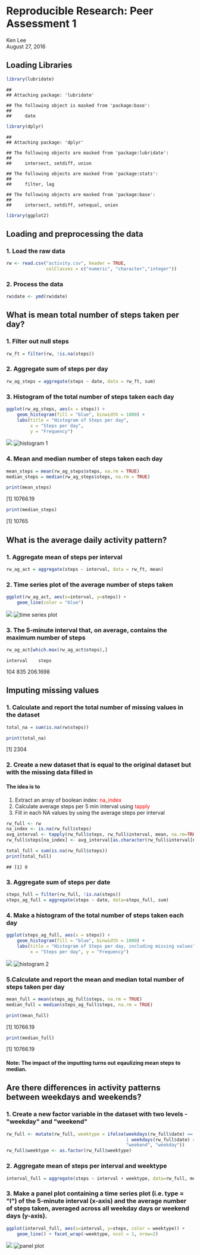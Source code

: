 # Reproducible Research: Peer Assessment 1
Ken Lee  
August 27, 2016  

## Loading Libraries

```r
library(lubridate)
```

```
## 
## Attaching package: 'lubridate'
```

```
## The following object is masked from 'package:base':
## 
##     date
```

```r
library(dplyr)
```

```
## 
## Attaching package: 'dplyr'
```

```
## The following objects are masked from 'package:lubridate':
## 
##     intersect, setdiff, union
```

```
## The following objects are masked from 'package:stats':
## 
##     filter, lag
```

```
## The following objects are masked from 'package:base':
## 
##     intersect, setdiff, setequal, union
```

```r
library(ggplot2)
```

## Loading and preprocessing the data
### 1. Load the raw data

```r
rw <- read.csv("activity.csv", header = TRUE, 
               colClasses = c("numeric", "character","integer"))
```
### 2. Process the data

```r
rw$date <- ymd(rw$date)
```

## What is mean total number of steps taken per day?
### 1. Filter out null steps

```r
rw_ft = filter(rw, !is.na(steps))
```
### 2. Aggregate sum of steps per day

```r
rw_ag_steps = aggregate(steps ~ date, data = rw_ft, sum)
```
### 3. Histogram of the total number of steps taken each day

```r
ggplot(rw_ag_steps, aes(x = steps)) +
    geom_histogram(fill = "blue", binwidth = 1000) +
    labs(title = "Histogram of Steps per day", 
         x = "Steps per day", 
         y = "Frequency")
```

![](PA1_template_files/figure-html/unnamed-chunk-6-1.png)<!-- -->
![histogram 1](instructions_fig/unnamed-chunk-6-1.png) 

### 4. Mean and median number of steps taken each day

```r
mean_steps = mean(rw_ag_steps$steps, na.rm = TRUE)
median_steps = median(rw_ag_steps$steps, na.rm = TRUE)

print(mean_steps)
```

[1] 10766.19

```r
print(median_steps)
```

[1] 10765

## What is the average daily activity pattern?
### 1. Aggregate mean of steps per interval

```r
rw_ag_act = aggregate(steps ~ interval, data = rw_ft, mean)
```

### 2. Time series plot of the average number of steps taken

```r
ggplot(rw_ag_act, aes(x=interval, y=steps)) +
    geom_line(color = "blue")
```

![](PA1_template_files/figure-html/unnamed-chunk-9-1.png)<!-- -->
![time series plot](instructions_fig/unnamed-chunk-9-1.png)     

### 3. The 5-minute interval that, on average, contains the maximum number of steps

```r
rw_ag_act[which.max(rw_ag_act$steps),]
```

    interval    steps
104      835 206.1698

## Imputing missing values
### 1. Calculate and report the total number of missing values in the dataset 

```r
total_na = sum(is.na(rw$steps))

print(total_na)
```

[1] 2304

### 2. Create a new dataset that is equal to the original dataset but with the missing data filled in
#### The idea is to 
1. Extract an array of boolean index: <span style="color:red">na_index</span>
2. Calculate average steps per 5 min interval using <span style="color:red">tapply</span>
3. Fill in each NA values by using the average steps per interval

```r
rw_full <- rw
na_index <- is.na(rw_full$steps)
avg_interval <- tapply(rw_full$steps, rw_full$interval, mean, na.rm=TRUE, simplify=TRUE)
rw_full$steps[na_index] <- avg_interval[as.character(rw_full$interval[na_index])]

total_full = sum(is.na(rw_full$steps))
print(total_full)
```

```
## [1] 0
```

### 3. Aggregate sum of steps per date

```r
steps_full = filter(rw_full, !is.na(steps))
steps_ag_full = aggregate(steps ~ date, data=steps_full, sum)
```

### 4. Make a histogram of the total number of steps taken each day

```r
ggplot(steps_ag_full, aes(x = steps)) +
    geom_histogram(fill = "blue", binwidth = 1000) +
    labs(title = "Histogram of Steps per day, including missing values", 
         x = "Steps per day", y = "Frequency")
```

![](PA1_template_files/figure-html/unnamed-chunk-14-1.png)<!-- -->
![histogram 2](instructions_fig/unnamed-chunk-14-1.png)

### 5.Calculate and report the mean and median total number of steps taken per day

```r
mean_full = mean(steps_ag_full$steps, na.rm = TRUE)
median_full = median(steps_ag_full$steps, na.rm = TRUE)

print(mean_full)
```

[1] 10766.19

```r
print(median_full)
```

[1] 10766.19

#### Note: The impact of the imputting turns out eqaulizing mean steps to median.

## Are there differences in activity patterns between weekdays and weekends?
### 1. Create a new factor variable in the dataset with two levels - "weekday" and "weekend" 

```r
rw_full <- mutate(rw_full, weektype = ifelse(weekdays(rw_full$date) == "Saturday" 
                                             | weekdays(rw_full$date) == "Sunday", 
                                             "weekend", "weekday"))
rw_full$weektype <- as.factor(rw_full$weektype)
```

### 2. Aggregate mean of steps per interval and weektype 

```r
interval_full = aggregate(steps ~ interval + weektype, data=rw_full, mean)
```

### 3. Make a panel plot containing a time series plot (i.e. type = "l") of the 5-minute interval (x-axis) and the average number of steps taken, averaged across all weekday days or weekend days (y-axis). 

```r
ggplot(interval_full, aes(x=interval, y=steps, color = weektype)) +
    geom_line() + facet_wrap(~weektype, ncol = 1, nrow=2)
```

![](PA1_template_files/figure-html/unnamed-chunk-18-1.png)<!-- -->
![panel plot](instructions_fig/unnamed-chunk-18-1.png)
